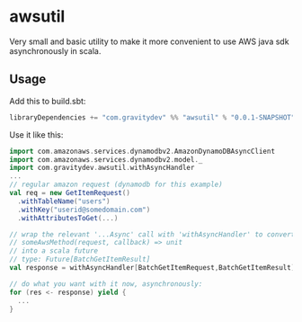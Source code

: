 awsutil
=======

Very small and basic utility to make it more convenient to use AWS java sdk asynchronously in scala.

Usage
-----

Add this to build.sbt:
```sbt
libraryDependencies += "com.gravitydev" %% "awsutil" % "0.0.1-SNAPSHOT"
```

Use it like this:
```scala
import com.amazonaws.services.dynamodbv2.AmazonDynamoDBAsyncClient
import com.amazonaws.services.dynamodbv2.model._
import com.gravitydev.awsutil.withAsyncHandler
... 
// regular amazon request (dynamodb for this example)
val req = new GetItemRequest()
  .withTableName("users")
  .withKey("userid@somedomain.com")
  .withAttributesToGet(...)

// wrap the relevant '...Async' call with 'withAsyncHandler' to convert the aws call from:
// someAwsMethod(request, callback) => unit 
// into a scala future
// type: Future[BatchGetItemResult]
val response = withAsyncHandler[BatchGetItemRequest,BatchGetItemResult](client.batchGetItemAsync(req, _))

// do what you want with it now, asynchronously:
for (res <- response) yield {
  ...
}
```

